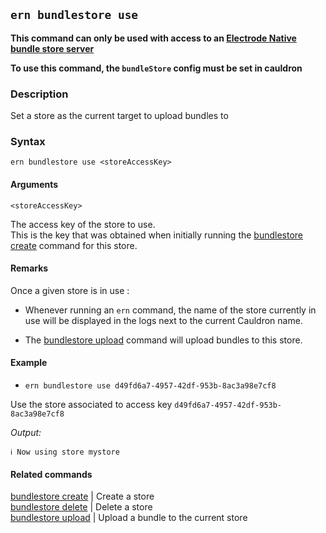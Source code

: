 ## `ern bundlestore use`

**This command can only be used with access to an [Electrode Native bundle store server]**

**To use this command, the `bundleStore` config must be set in cauldron**

### Description

Set a store as the current target to upload bundles to

### Syntax

`ern bundlestore use <storeAccessKey>`

#### Arguments

`<storeAccessKey>`

The access key of the store to use.  
This is the key that was obtained when initially running the [bundlestore create] command for this store.

#### Remarks

Once a given store is in use :

- Whenever running an `ern` command, the name of the store currently in use will be displayed in the logs next to the current Cauldron name.

- The [bundlestore upload] command will upload bundles to this store.

#### Example

- `ern bundlestore use d49fd6a7-4957-42df-953b-8ac3a98e7cf8`

Use the store associated to access key `d49fd6a7-4957-42df-953b-8ac3a98e7cf8`

_Output:_

```
ℹ Now using store mystore
```

#### Related commands

[bundlestore create] | Create a store  
[bundlestore delete] | Delete a store  
[bundlestore upload] | Upload a bundle to the current store

[bundlestore create]: ./create.md
[bundlestore delete]: ./delete.md
[bundlestore upload]: ./upload.md
[platform config set]: ../platform/config/set.md
[electrode native bundle store server]: https://github.com/electrode-io/ern-bundle-store
